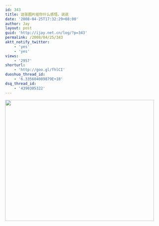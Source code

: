 ```yaml
---
id: 343
title: 这张图片给你什么感悟，说说
date: '2008-04-25T17:32:29+08:00'
author: Jay
layout: post
guid: 'http://ijay.net.cn/log/?p=343'
permalink: /2008/04/25/343
aktt_notify_twitter:
    - 'yes'
    - 'yes'
views:
    - '2957'
shorturl:
    - 'http://goo.gl/fhlCI'
duoshuo_thread_id:
    - '6.335604089879E+18'
dsq_thread_id:
    - '4390305322'
---
```


<a href="http://jayxu.com/log/wp-content/uploads/2008/04/2438985154_2329631669.jpg"><img class="aligncenter size-full wp-image-342" title="2438985154_2329631669" src="http://jayxu.com/log/wp-content/uploads/2008/04/2438985154_2329631669.jpg" alt="" width="480" height="390" /></a>